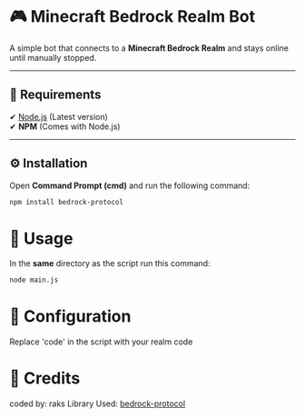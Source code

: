 # 🎮 Minecraft Bedrock Realm Bot

A simple bot that connects to a **Minecraft Bedrock Realm** and stays online until manually stopped.

---

## 📌 Requirements  
✔ [Node.js](https://nodejs.org/) (Latest version)  
✔ **NPM** (Comes with Node.js)  

---

## ⚙️ Installation  
Open **Command Prompt (cmd)** and run the following command:  

```sh
npm install bedrock-protocol
```
# 🚀 Usage 
In the **same** directory as the script run this command:

```sh
node main.js
```

# 🔧 Configuration
Replace 'code' in the script with your realm code

# 👤 Credits
coded by: raks
Library Used: [bedrock-protocol](https://github.com/PrismarineJS/bedrock-protocol)
